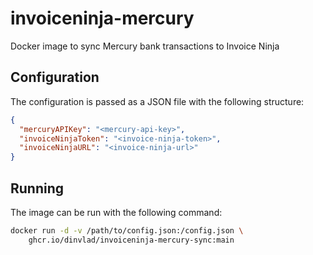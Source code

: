 # invoiceninja-mercury
Docker image to sync Mercury bank transactions to Invoice Ninja

## Configuration

The configuration is passed as a JSON file with the following structure:

```json
{
  "mercuryAPIKey": "<mercury-api-key>",
  "invoiceNinjaToken": "<invoice-ninja-token>",
  "invoiceNinjaURL": "<invoice-ninja-url>"
}
```

## Running

The image can be run with the following command:

```sh
docker run -d -v /path/to/config.json:/config.json \
    ghcr.io/dinvlad/invoiceninja-mercury-sync:main
```
